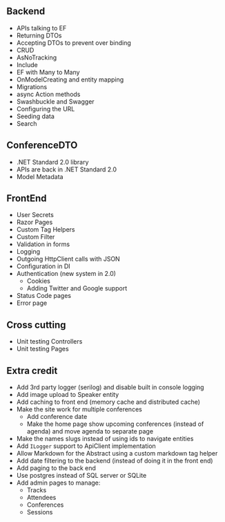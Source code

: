 ## Backend
 - APIs talking to EF
 - Returning DTOs
 - Accepting DTOs to prevent over binding
 - CRUD
 - AsNoTracking
 - Include
 - EF with Many to Many
 - OnModelCreating and entity mapping
 - Migrations
 - async Action methods
 - Swashbuckle and Swagger
 - Configuring the URL
 - Seeding data
 - Search
 
 ## ConferenceDTO
 - .NET Standard 2.0 library
 - APIs are back in .NET Standard 2.0
 - Model Metadata
 
 ## FrontEnd
 - User Secrets
 - Razor Pages
 - Custom Tag Helpers
 - Custom Filter
 - Validation in forms
 - Logging
 - Outgoing HttpClient calls with JSON
 - Configuration in DI
 - Authentication (new system in 2.0)
   - Cookies
   - Adding Twitter and Google support
- Status Code pages
- Error page
 
 ## Cross cutting
 - Unit testing Controllers
 - Unit testing Pages
 
 
 ## Extra credit

- Add 3rd party logger (serilog) and disable built in console logging
- Add image upload to Speaker entity
- Add caching to front end (memory cache and distributed cache)
- Make the site work for multiple conferences
  - Add conference date
  - Make the home page show upcoming conferences (instead of agenda) and move agenda to separate page
- Make the names slugs instead of using ids to navigate entities
- Add `ILogger` support to ApiClient implementation 
- Allow Markdown for the Abstract using a custom markdown tag helper
- Add date filtering to the backend (instead of doing it in the front end)
- Add paging to the back end
- Use postgres instead of SQL server or SQLite
- Add admin pages to manage:
  - Tracks
  - Attendees
  - Conferences
  - Sessions

